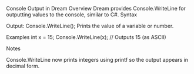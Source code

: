 Console Output in Dream
Overview
Dream provides Console.WriteLine for outputting values to the console, similar to C#.
Syntax

Output: Console.WriteLine(<expression>);
Prints the value of a variable or number.



Examples
int x = 15;
Console.WriteLine(x);   // Outputs 15 (as ASCII)

Notes

Console.WriteLine now prints integers using printf so the output appears in
decimal form.
